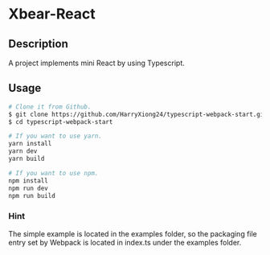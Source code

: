 # Xbear-React

## Description

A project implements mini React by using Typescript.

## Usage

```bash
# Clone it from Github.
$ git clone https://github.com/HarryXiong24/typescript-webpack-start.git
$ cd typescript-webpack-start
```

```bash
# If you want to use yarn.
yarn install
yarn dev
yarn build
```

```bash
# If you want to use npm.
npm install
npm run dev
npm run build
```

### Hint

The simple example is located in the examples folder, so the packaging file entry set by Webpack is located in index.ts under the examples folder.
